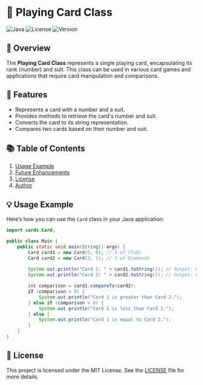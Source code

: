 # 🎴 Playing Card Class

![Java](https://img.shields.io/badge/Java-ED8B00?style=flat-square&logo=java&logoColor=white) ![License](https://img.shields.io/badge/license-MIT-brightgreen) ![Version](https://img.shields.io/badge/version-1.0-blue)

## 📖 Overview

The **Playing Card Class** represents a single playing card, encapsulating its rank (number) and suit. This class can be used in various card games and applications that require card manipulation and comparisons.

## 🚀 Features

- Represents a card with a number and a suit.
- Provides methods to retrieve the card's number and suit.
- Converts the card to its string representation.
- Compares two cards based on their number and suit.

## 📚 Table of Contents

1. [Usage Example](#usage-example)
2. [Future Enhancements](#future-enhancements)
3. [License](#license)
4. [Author](#author)

## 💡 Usage Example

Here’s how you can use the `Card` class in your Java application:

```java
import cards.Card;

public class Main {
    public static void main(String[] args) {
        Card card1 = new Card(5, 0); // 5 of Clubs
        Card card2 = new Card(3, 1); // 3 of Diamonds
        
        System.out.println("Card 1: " + card1.toString()); // Output: Card 1: 5C
        System.out.println("Card 2: " + card2.toString()); // Output: Card 2: 3D

        int comparison = card1.compareTo(card2);
        if (comparison > 0) {
            System.out.println("Card 1 is greater than Card 2.");
        } else if (comparison < 0) {
            System.out.println("Card 1 is less than Card 2.");
        } else {
            System.out.println("Card 1 is equal to Card 2.");
        }
    }
}
```

## 📜 License

This project is licensed under the MIT License. See the [LICENSE](LICENSE) file for more details.
